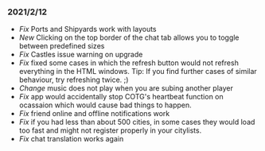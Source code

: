 ﻿### 2021/2/12
 - *Fix* Ports and Shipyards work with layouts
 - *New* Clicking on the top border of the chat tab allows you to toggle between predefined sizes
 - *Fix* Castles issue warning on upgrade
 - *Fix* fixed some cases in which the refresh button would not refresh everything in the HTML windows.  Tip:  If you find further cases of similar behaviour, try refreshing twice. ;)
 - *Change* music does not play when you are subing another player
 - *Fix* app would accidentally stop COTG's heartbeat function on ocassaion which would cause bad things to happen.
 - *Fix* friend online and offline notifications work
 - *Fix* if you had less than about 500 cities, in some cases they would load too fast and might not register properly in your citylists.
 - *Fix* chat translation works again 